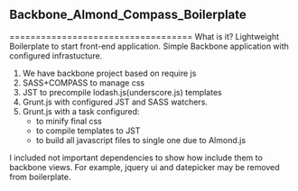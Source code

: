 ##  Backbone_Almond_Compass_Boilerplate
===================================
What is it?
Lightweight Boilerplate to start front-end application.
Simple Backbone application with configured infrastucture.

1. We have backbone project based on require js
2. SASS+COMPASS to manage css
3. JST to precompile lodash.js(underscore.js) templates
4. Grunt.js with configured JST and SASS watchers.
5. Grunt.js with a task configured:
	- to minify final css 
    - to compile templates to JST 
    - to build all javascript files to single one due to Almond.js 
    
I included not important dependencies to show how include them to backbone views.
For example, jquery ui and datepicker may be removed from boilerplate.
